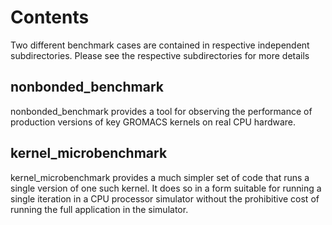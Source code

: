 # Contents

Two different benchmark cases are contained in respective independent
subdirectories. Please see the respective subdirectories for more
details

## nonbonded_benchmark

nonbonded_benchmark provides a tool for observing the performance of
production versions of key GROMACS kernels on real CPU hardware.

## kernel_microbenchmark

kernel_microbenchmark provides a much simpler set of code that runs a
single version of one such kernel. It does so in a form suitable for
running a single iteration in a CPU processor simulator without the
prohibitive cost of running the full application in the simulator.
